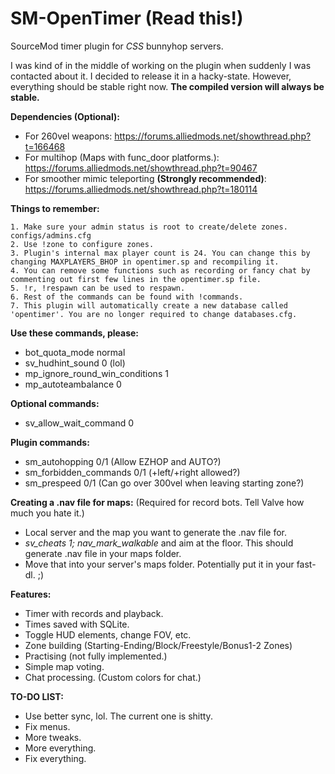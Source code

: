 SM-OpenTimer (Read this!)
============

SourceMod timer plugin for *CSS* bunnyhop servers.

I was kind of in the middle of working on the plugin when suddenly I was contacted about it. I decided to release it in a hacky-state. However, everything should be stable right now. **The compiled version will always be stable.**

**Dependencies (Optional):**
- For 260vel weapons: https://forums.alliedmods.net/showthread.php?t=166468
- For multihop (Maps with func_door platforms.): https://forums.alliedmods.net/showthread.php?t=90467
- For smoother mimic teleporting **(Strongly recommended)**: https://forums.alliedmods.net/showthread.php?t=180114

**Things to remember:**

    1. Make sure your admin status is root to create/delete zones. configs/admins.cfg
    2. Use !zone to configure zones.
    3. Plugin's internal max player count is 24. You can change this by changing MAXPLAYERS_BHOP in opentimer.sp and recompiling it.
    4. You can remove some functions such as recording or fancy chat by commenting out first few lines in the opentimer.sp file.
    5. !r, !respawn can be used to respawn.
    6. Rest of the commands can be found with !commands.
    7. This plugin will automatically create a new database called 'opentimer'. You are no longer required to change databases.cfg.

**Use these commands, please:**
- bot_quota_mode normal
- sv_hudhint_sound 0 (lol)
- mp_ignore_round_win_conditions 1
- mp_autoteambalance 0

**Optional commands:**
- sv_allow_wait_command 0

**Plugin commands:**
- sm_autohopping 0/1 (Allow EZHOP and AUTO?)
- sm_forbidden_commands 0/1 (+left/+right allowed?)
- sm_prespeed 0/1 (Can go over 300vel when leaving starting zone?)

**Creating a .nav file for maps:** (Required for record bots. Tell Valve how much you hate it.)
- Local server and the map you want to generate the .nav file for.
- *sv_cheats 1; nav_mark_walkable* and aim at the floor. This should generate .nav file in your maps folder.
- Move that into your server's maps folder. Potentially put it in your fast-dl. ;)

**Features:**
- Timer with records and playback.
- Times saved with SQLite.
- Toggle HUD elements, change FOV, etc.
- Zone building (Starting-Ending/Block/Freestyle/Bonus1-2 Zones)
- Practising (not fully implemented.)
- Simple map voting.
- Chat processing. (Custom colors for chat.)

**TO-DO LIST:**
- Use better sync, lol. The current one is shitty.
- Fix menus.
- More tweaks.
- More everything.
- Fix everything.
